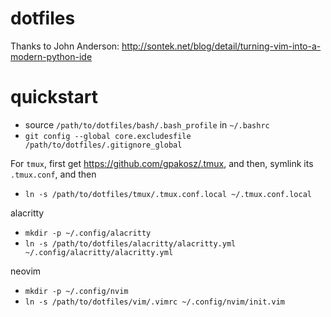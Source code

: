 dotfiles
========

Thanks to John Anderson: http://sontek.net/blog/detail/turning-vim-into-a-modern-python-ide

quickstart
==========

* source `/path/to/dotfiles/bash/.bash_profile` in `~/.bashrc`
* `git config --global core.excludesfile /path/to/dotfiles/.gitignore_global`

For `tmux`, first get https://github.com/gpakosz/.tmux, and then, symlink its `.tmux.conf`, and then
* `ln -s /path/to/dotfiles/tmux/.tmux.conf.local ~/.tmux.conf.local`

alacritty
* `mkdir -p ~/.config/alacritty`
* `ln -s /path/to/dotfiles/alacritty/alacritty.yml ~/.config/alacritty/alacritty.yml`

neovim
* `mkdir -p ~/.config/nvim`
* `ln -s /path/to/dotfiles/vim/.vimrc ~/.config/nvim/init.vim`

